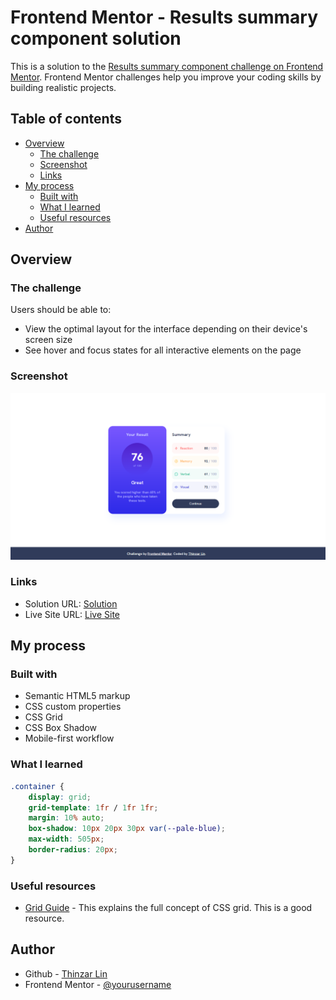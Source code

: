 # Frontend Mentor - Results summary component solution

This is a solution to the [Results summary component challenge on Frontend Mentor](https://www.frontendmentor.io/challenges/results-summary-component-CE_K6s0maV). Frontend Mentor challenges help you improve your coding skills by building realistic projects. 

## Table of contents

- [Overview](#overview)
  - [The challenge](#the-challenge)
  - [Screenshot](#screenshot)
  - [Links](#links)
- [My process](#my-process)
  - [Built with](#built-with)
  - [What I learned](#what-i-learned)
  - [Useful resources](#useful-resources)
- [Author](#author)


## Overview

### The challenge

Users should be able to:

- View the optimal layout for the interface depending on their device's screen size
- See hover and focus states for all interactive elements on the page

### Screenshot

![](./screenshot.png)

### Links

- Solution URL: [Solution](https://github.com/thinzarlin/Results-Summary-Component)
- Live Site URL: [Live Site](https://your-live-site-url.com)

## My process

### Built with

- Semantic HTML5 markup
- CSS custom properties
- CSS Grid
- CSS Box Shadow
- Mobile-first workflow

### What I learned

```css
.container {
    display: grid;
    grid-template: 1fr / 1fr 1fr;
    margin: 10% auto;
    box-shadow: 10px 20px 30px var(--pale-blue);
    max-width: 505px;
    border-radius: 20px;
}
```

### Useful resources

- [Grid Guide](https://css-tricks.com/snippets/css/complete-guide-grid/) - This explains the full concept of CSS grid. This is a good resource. 

## Author

- Github - [Thinzar Lin](https://github.com/thinzarlin)
- Frontend Mentor - [@yourusername](https://www.frontendmentor.io/profile/thinzarlin)

